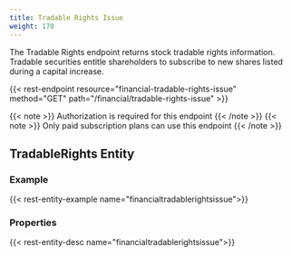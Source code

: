 ```yaml
---
title: Tradable Rights Issue
weight: 170
---
```


The Tradable Rights endpoint returns stock tradable rights information. Tradable securities entitle shareholders 
to subscribe to new shares listed during a capital increase.

{{< rest-endpoint resource="financial-tradable-rights-issue" method="GET" path="/financial/tradable-rights-issue" >}}

{{< note >}} Authorization is required for this endpoint {{< /note >}}
{{< note >}} Only paid subscription plans can use this endpoint {{< /note >}}

## TradableRights Entity

### Example
{{< rest-entity-example name="financialtradablerightsissue">}}

### Properties
{{< rest-entity-desc name="financialtradablerightsissue">}}


